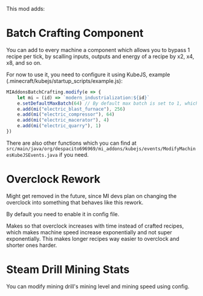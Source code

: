 This mod adds:
# Batch Crafting Component
You can add to every machine a component which allows you to bypass 1 recipe per tick, by scalling inputs, outputs and energy of a recipe by x2, x4, x8, and so on.

For now to use it, you need to configure it using KubeJS, example (.minecraft/kubejs/startup_scripts/example.js):
```js
MIAddonsBatchCrafting.modify(e => {
    let mi = (id) => `modern_industrialization:${id}`
    e.setDefaultMaxBatch(64) // By default max batch is set to 1, which disables the component
    e.add(mi("electric_blast_furnace"), 256)
    e.add(mi("electric_compressor"), 64)
    e.add(mi("electric_macerator"), 4)
    e.add(mi("electric_quarry"), 1)
})
```

There are also other functions which you can find at `src/main/java/org/despacito696969/mi_addons/kubejs/events/ModifyMachinesKubeJSEvents.java` if you need.
# Overclock Rework
Might get removed in the future, since MI devs plan on changing the overclock into something that behaves like this rework.

By default you need to enable it in config file.

Makes so that overclock increases with time instead of crafted recipes, which makes machine speed increase exponentially and not super exponentially.
This makes longer recipes way easier to overclock and shorter ones harder.

# Steam Drill Mining Stats
You can modify mining drill's mining level and mining speed using config.
